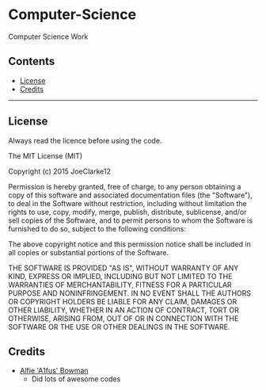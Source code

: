 # Computer-Science
Computer Science Work

## Contents
* [License](https://github.com/JoeClarke12/Computer-Science/blob/master/README.md#license)
* [Credits](https://github.com/JoeClarke12/Computer-Science/blob/master/README.md#credits)

---

## License
Always read the licence before using the code.

The MIT License (MIT)

Copyright (c) 2015 JoeClarke12

Permission is hereby granted, free of charge, to any person obtaining a copy of this software and associated documentation files (the "Software"), to deal in the Software without restriction, including without limitation the rights to use, copy, modify, merge, publish, distribute, sublicense, and/or sell copies of the Software, and to permit persons to whom the Software is furnished to do so, subject to the following conditions:

The above copyright notice and this permission notice shall be included in all copies or substantial portions of the Software.

THE SOFTWARE IS PROVIDED "AS IS", WITHOUT WARRANTY OF ANY KIND, EXPRESS OR IMPLIED, INCLUDING BUT NOT LIMITED TO THE WARRANTIES OF MERCHANTABILITY, FITNESS FOR A PARTICULAR PURPOSE AND NONINFRINGEMENT. IN NO EVENT SHALL THE AUTHORS OR COPYRIGHT HOLDERS BE LIABLE FOR ANY CLAIM, DAMAGES OR OTHER LIABILITY, WHETHER IN AN ACTION OF CONTRACT, TORT OR OTHERWISE, ARISING FROM, OUT OF OR IN CONNECTION WITH THE SOFTWARE OR THE USE OR OTHER DEALINGS IN THE SOFTWARE.

## Credits
* [Alfie 'A1fus' Bowman](gitub.com/a1fus)
  * Did lots of awesome codes

